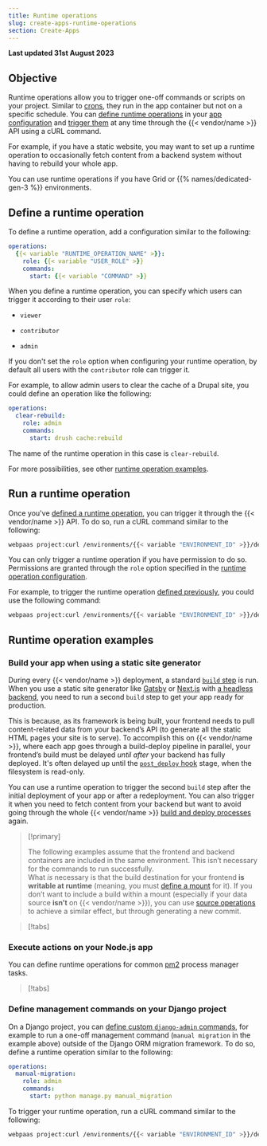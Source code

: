 ```yaml
---
title: Runtime operations
slug: create-apps-runtime-operations
section: Create-Apps
---
```


**Last updated 31st August 2023**



## Objective  

Runtime operations allow you to trigger one-off commands or scripts on your project.
Similar to [crons](../create-apps/app-reference.md#crons), they run in the app container but not on a specific schedule.
You can [define runtime operations](#define-a-runtime-operation) in your [app configuration](../create-apps/app-reference.md)
and [trigger them](#run-a-runtime-operation) at any time through the {{< vendor/name >}} API using a cURL command.

For example, if you have a static website,
you may want to set up a runtime operation to occasionally fetch content from a backend system
without having to rebuild your whole app.

You can use runtime operations if you have Grid or {{% names/dedicated-gen-3 %}} environments.

## Define a runtime operation

To define a runtime operation, add a configuration similar to the following:

```yaml {configFile="app"}
operations:
  {{< variable "RUNTIME_OPERATION_NAME" >}}:
    role: {{< variable "USER_ROLE" >}}
    commands:
      start: {{< variable "COMMAND" >}}
```

When you define a runtime operation,
you can specify which users can trigger it according to their user `role`:

- `viewer`

- `contributor`

- `admin`


If you don't set the `role` option when configuring your runtime operation,
by default all users with the `contributor` role can trigger it. 

For example, to allow admin users to clear the cache of a Drupal site,
you could define an operation like the following:

```yaml {configFile="app"}
operations:
  clear-rebuild:
    role: admin
    commands:
      start: drush cache:rebuild
```

The name of the runtime operation in this case is `clear-rebuild`.

For more possibilities, see other [runtime operation examples](#runtime-operation-examples). 

## Run a runtime operation

Once you've [defined a runtime operation](#define-a-runtime-operation), 
you can trigger it through the {{< vendor/name >}} API.
To do so, run a cURL command similar to the following:

```bash
webpaas project:curl /environments/{{< variable "ENVIRONMENT_ID" >}}/deployments/current/operations -X POST -d '{"operation": "{{< variable "RUNTIME_OPERATION_NAME" >}}", "service": "{{< variable "CONTAINER_NAME" >}}"}' -p {{< variable "PROJECT_ID" >}}
```

You can only trigger a runtime operation if you have permission to do so.
Permissions are granted through the `role` option specified in the [runtime operation configuration](#define-a-runtime-operation).

For example, to trigger the runtime operation [defined previously](#define-a-runtime-operation),
you could use the following command:

```bash
webpaas project:curl /environments/{{< variable "ENVIRONMENT_ID" >}}/deployments/current/operations -X POST -d '{"operation": "clear-rebuild", "service": "app"}' -p {{< variable "PROJECT_ID" >}}
```

## Runtime operation examples

### Build your app when using a static site generator

During every {{< vendor/name >}} deployment, a standard [`build` step](../overview/build-deploy.md#the-build) is run.
When you use a static site generator like [Gatsby](../guides/gatsby/_index.md)
or [Next.js](../guides/nextjs/_index.md) with [a headless backend](../guides/gatsby/headless/_index.md),
you need to run a second `build` step to get your app ready for production.

This is because, as its framework is being built,
your frontend needs to pull content-related data from your backend’s API
(to generate all the static HTML pages your site is to serve).
To accomplish this on {{< vendor/name >}}, where each app goes through a build-deploy pipeline in parallel,
your frontend’s build must be delayed _until after_ your backend has fully deployed.
It's often delayed up until the [`post_deploy` hook](../create-apps/hooks/hooks-comparison.md#post-deploy-hook) stage,
when the filesystem is read-only.

You can use a runtime operation to trigger the second `build` step
after the initial deployment of your app or after a redeployment.
You can also trigger it when you need to fetch content from your backend
but want to avoid going through the whole {{< vendor/name >}} [build and deploy processes](../overview/build-deploy.md) again.

> [!primary]  
> 
> The following examples assume that the frontend and backend containers are included in the same environment.
> This isn’t necessary for the commands to run successfully.<BR>
> What _is_ necessary is that the build destination for your frontend **is  writable at runtime**
> (meaning, you must [define a mount](../create-apps/app-reference.md#mounts) for it).
> If you don’t want to include a build within a mount (especially if your data source **isn’t** on {{< vendor/name >}}),
> you can use [source operations](../create-apps/source-operations.md) to achieve a similar effect,
> but through generating a new commit.
> 
> 

> [!tabs]      

### Execute actions on your Node.js app

You can define runtime operations for common [pm2](https://pm2.io/docs/runtime/overview/) process manager tasks. 

> [!tabs]      

### Define management commands on your Django project

On a Django project, you can [define custom `django-admin` commands](https://docs.djangoproject.com/en/4.2/howto/custom-management-commands/), for example to run a one-off management command (`manual migration` in the example above) outside of the Django ORM migration framework.
To do so, define a runtime operation similar to the following:

```yaml {configFile="app"}
operations:
  manual-migration:
    role: admin
    commands:
      start: python manage.py manual_migration
```

To trigger your runtime operation, run a cURL command similar to the following:

```bash
webpaas project:curl /environments/{{< variable "ENVIRONMENT_ID" >}}/deployments/current/operations -X POST -d '{"operation": "manual-migration", "service": "{{< variable "CONTAINER_NAME" >}}"}' -p {{< variable "PROJECT_ID" >}}
```
